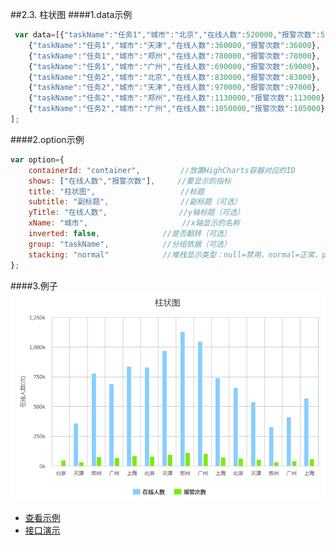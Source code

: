 ##2.3. 柱状图
####1.data示例
```js
 var data=[{"taskName":"任务1","城市":"北京","在线人数":520000,"报警次数":52000},
    {"taskName":"任务1","城市":"天津","在线人数":360000,"报警次数":36000},
    {"taskName":"任务1","城市":"郑州","在线人数":780000,"报警次数":78000},
    {"taskName":"任务1","城市":"广州","在线人数":690000,"报警次数":69000}，
    {"taskName":"任务2","城市":"北京","在线人数":830000,"报警次数":83000},
    {"taskName":"任务2","城市":"天津","在线人数":970000,"报警次数":97000},
    {"taskName":"任务2","城市":"郑州","在线人数":1130000,"报警次数":113000},
    {"taskName":"任务2","城市":"广州","在线人数":1050000,"报警次数":105000}
];
```

####2.option示例
```js
var option={
    containerId: "container",         //放置HighCharts容器对应的ID
    shows: ["在线人数","报警次数"],     //要显示的指标
    title: "柱状图",                   //标题
    subtitle: "副标题",                //副标题（可选）
    yTitle: "在线人数",                //y轴标题（可选）
    xName: "城市",				     //x轴显示的名称
    inverted: false,              //是否翻转（可选）
    group: "taskName",            //分组依据（可选）
    stacking: "normal"            //堆栈显示类型：null=禁用，normal=正常，percent=百分比（可选）
};
```

####3.例子
![streaming](./image/column.png)

* [查看示例](./brcharts/test/columnchart.html)
* [接口演示](./brcharts/test/columnchart-all.html)

